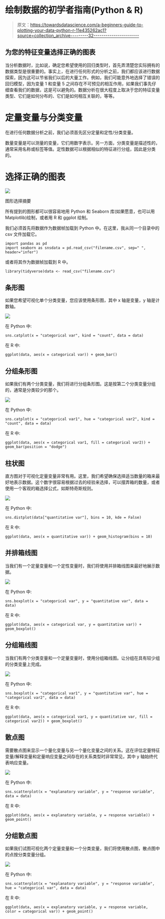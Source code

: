 # 绘制数据的初学者指南(Python & R)

> 原文：<https://towardsdatascience.com/a-beginners-guide-to-plotting-your-data-python-r-11e435262ac1?source=collection_archive---------32----------------------->

## 为您的特征变量选择正确的图表

当分析数据时，比如说，确定您希望使用的回归类型时，首先弄清楚您实际拥有的数据类型是很重要的。事实上，在进行任何形式的分析之前，我们都应该进行数据探索，因为这可以节省我们以后的大量工作。例如，我们可能意外地选择了错误的回归模型，因为变量 1 和变量 5 之间存在不可预见的相互作用，如果我们事先仔细查看我们的数据，这是可以避免的。数据分析在很大程度上取决于您的特征变量类型、它们是如何分布的、它们是如何相互关联的，等等。

# 定量变量与分类变量

在进行任何数据分析之前，我们必须首先区分定量和定性/分类变量。

数量变量是可以测量的变量，它们用数字表示。另一方面，分类变量是描述性的，通常采用名称或标签等值。定性数据可以根据相似的特征进行分组，因此是分类的。

# 选择正确的图表

![](img/b9d0ac43323a7632428a205fbfb84cb6.png)

图形选择摘要

所有提到的图形都可以很容易地用 Python 和 Seaborn 库(如果愿意，也可以用 Matplotlib)绘制，或者用 R 和 ggplot 绘制。

我们必须首先将数据作为数据帧加载到 Python 中。在这里，我从同一个目录中的 csv 文件加载它。

```
import pandas as pd
import seaborn as snsdata = pd.read_csv("filename.csv", sep=" ", header="infer")
```

或者将其作为数据帧加载到 R 中。

```
library(tidyverse)data <- read_csv("filename.csv")
```

## 条形图

如果您希望可视化单个分类变量，您应该使用条形图，其中 x 轴是变量，y 轴是计数轴。

![](img/d7e4038e4e8be691afde980e50caedb1.png)

在 Python 中:

```
sns.catplot(x = "categorical var", kind = "count", data = data)
```

在 R 中:

```
ggplot(data, aes(x = categorical var)) + geom_bar()
```

## 分组条形图

如果我们有两个分类变量，我们将进行分组条形图。这是按第二个分类变量分组的，通常是分类较少的那个。

![](img/646b668e40dbbbe0c28e274c6e9b0987.png)

在 Python 中:

```
sns.catplot(x = "categorical var1", hue = "categorical var2", kind = "count", data = data)
```

在 R 中:

```
ggplot(data, aes(x = categorical var1, fill = categorical var2)) + geom_bar(position = "dodge")
```

## 柱状图

直方图对于可视化定量变量非常有用。这里，我们希望确保选择适当数量的箱来最好地表示数据。这个数字很容易根据过去的经验来选择，可以摆弄箱的数量，或者使用一个客观的箱选择公式，如斯特奇斯规则。

![](img/2431c06b3a68cf86605704b5b2b649f0.png)

在 Python 中:

```
sns.distplot(data["quantitative var"], bins = 10, kde = False) 
```

在 R 中:

```
ggplot(data, aes(x = quantitative var)) + geom_histogram(bins = 10)
```

## 并排箱线图

当我们有一个定量变量和一个定性变量时，我们将使用并排箱线图来最好地展示数据。

![](img/99bbaa6ce2002f0494959a0546a67728.png)

在 Python 中:

```
sns.boxplot(x = "categorical var", y = "quantitative var", data = data)
```

在 R 中:

```
ggplot(data, aes(x = categorical var, y = quantitative var)) + geom_boxplot()
```

## 分组箱线图

当我们有两个分类变量和一个定量变量时，使用分组箱线图。让分组在具有较少组的分类变量上完成。

![](img/cc88c993c79c96ebcc115108bb33b613.png)

在 Python 中:

```
sns.boxplot(x = "categorical var1", y = "quantitative var", hue = "categorical var2", data = data)
```

在 R 中:

```
ggplot(data, aes(x = categorical var1, y = quantitative var, fill = categorical var2)) + geom_boxplot()
```

## 散点图

需要散点图来显示一个量化变量与另一个量化变量之间的关系。这在评估定量特征变量/解释变量和定量响应变量之间存在的关系类型时非常常见，其中 y 轴始终代表响应变量。

![](img/3c912e83bb2cad78cdd05beb072b0495.png)

在 Python 中:

```
sns.scatterplot(x = "explanatory variable", y = "response variable", data = data)
```

在 R 中:

```
ggplot(data, aes(x = explanatory variable, y = response variable)) + geom_point()
```

## 分组散点图

如果我们试图可视化两个定量变量和一个分类变量，我们将使用散点图，散点图中的点按分类变量分组。

![](img/0c9742980b13141466f85c81ae3a78a0.png)

在 Python 中:

```
sns.scatterplot(x = "explanatory variable", y = "response variable", hue = "categorical var", data = data)
```

在 R 中:

```
ggplot(data, aes(x = explanatory variable, y = response variable, color = categorical var)) + geom_point()
```